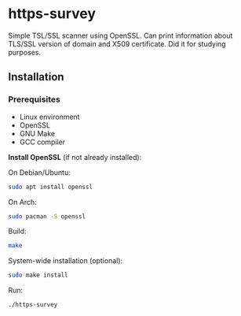 # https-survey
Simple TSL/SSL scanner using OpenSSL. Can print information about TLS/SSL version of domain and X509 certificate. Did it for studying purposes.
## Installation
### Prerequisites
- Linux environment
- OpenSSL
- GNU Make
- GCC compiler

 **Install OpenSSL** (if not already installed):

   On Debian/Ubuntu:
   ```bash
   sudo apt install openssl
   ```
   On Arch:
   ```bash
   sudo pacman -S openssl
   ```
   Build:
   ```bash
   make
   ```
  System-wide installation (optional):
  ```bash
sudo make install
```
Run:
```bash
./https-survey
```
   
